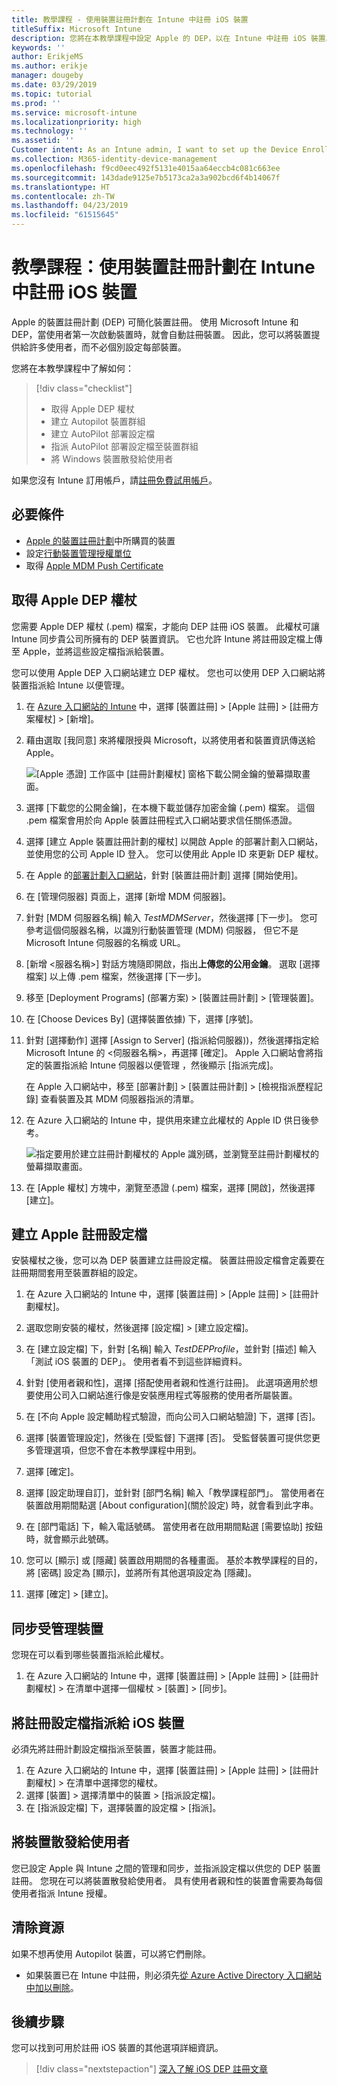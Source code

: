 ```yaml
---
title: 教學課程 - 使用裝置註冊計劃在 Intune 中註冊 iOS 裝置
titleSuffix: Microsoft Intune
description: 您將在本教學課程中設定 Apple 的 DEP，以在 Intune 中註冊 iOS 裝置。
keywords: ''
author: ErikjeMS
ms.author: erikje
manager: dougeby
ms.date: 03/29/2019
ms.topic: tutorial
ms.prod: ''
ms.service: microsoft-intune
ms.localizationpriority: high
ms.technology: ''
ms.assetid: ''
Customer intent: As an Intune admin, I want to set up the Device Enrollment Program so that users can automatically enroll in Intune.
ms.collection: M365-identity-device-management
ms.openlocfilehash: f9cd0eec492f5131e4015aa64eccb4c081c663ee
ms.sourcegitcommit: 143dade9125e7b5173ca2a3a902bcd6f4b14067f
ms.translationtype: HT
ms.contentlocale: zh-TW
ms.lasthandoff: 04/23/2019
ms.locfileid: "61515645"
---
```

# <a name="tutorial-use-the-device-enrollment-program-to-enroll-ios-devices-in-intune"></a>教學課程：使用裝置註冊計劃在 Intune 中註冊 iOS 裝置
Apple 的裝置註冊計劃 (DEP) 可簡化裝置註冊。 使用 Microsoft Intune 和 DEP，當使用者第一次啟動裝置時，就會自動註冊裝置。 因此，您可以將裝置提供給許多使用者，而不必個別設定每部裝置。 

您將在本教學課程中了解如何：
> [!div class="checklist"]
> * 取得 Apple DEP 權杖
> * 建立 Autopilot 裝置群組
> * 建立 AutoPilot 部署設定檔
> * 指派 AutoPilot 部署設定檔至裝置群組
> * 將 Windows 裝置散發給使用者

如果您沒有 Intune 訂用帳戶，請[註冊免費試用帳戶](free-trial-sign-up.md)。

## <a name="prerequisites"></a>必要條件
- [Apple 的裝置註冊計劃](http://deploy.apple.com)中所購買的裝置
- 設定[行動裝置管理授權單位](mdm-authority-set.md)
- 取得 [Apple MDM Push Certificate](apple-mdm-push-certificate-get.md)

## <a name="get-an-apple-dep-token"></a>取得 Apple DEP 權杖
您需要 Apple DEP 權杖 (.pem) 檔案，才能向 DEP 註冊 iOS 裝置。 此權杖可讓 Intune 同步貴公司所擁有的 DEP 裝置資訊。 它也允許 Intune 將註冊設定檔上傳至 Apple，並將這些設定檔指派給裝置。

您可以使用 Apple DEP 入口網站建立 DEP 權杖。 您也可以使用 DEP 入口網站將裝置指派給 Intune 以便管理。

1. 在 [Azure 入口網站的 Intune](https://aka.ms/intuneportal) 中，選擇 [裝置註冊] > [Apple 註冊] > [註冊方案權杖] > [新增]。

2. 藉由選取 [我同意] 來將權限授與 Microsoft，以將使用者和裝置資訊傳送給 Apple。

   ![[Apple 憑證] 工作區中 [註冊計劃權杖] 窗格下載公開金鑰的螢幕擷取畫面。](./media/device-enrollment-program-enroll-ios-newui/add-enrollment-program-token-pane.png)

3. 選擇 [下載您的公開金鑰]，在本機下載並儲存加密金鑰 (.pem) 檔案。 這個 .pem 檔案會用於向 Apple 裝置註冊程式入口網站要求信任關係憑證。

4. 選擇 [建立 Apple 裝置註冊計劃的權杖] 以開啟 Apple 的部署計劃入口網站，並使用您的公司 Apple ID 登入。 您可以使用此 Apple ID 來更新 DEP 權杖。

5.  在 Apple 的[部署計劃入口網站](https://deploy.apple.com)，針對 [裝置註冊計劃] 選擇 [開始使用]。

4. 在 [管理伺服器] 頁面上，選擇 [新增 MDM 伺服器]。

5. 針對 [MDM 伺服器名稱] 輸入 *TestMDMServer*，然後選擇 [下一步]。 您可參考這個伺服器名稱，以識別行動裝置管理 (MDM) 伺服器， 但它不是 Microsoft Intune 伺服器的名稱或 URL。

6. [新增 &lt;服器名稱&gt;] 對話方塊隨即開啟，指出**上傳您的公用金鑰**。 選取 [選擇檔案] 以上傳 .pem 檔案，然後選擇 [下一步]。

6. 移至 [Deployment Programs] \(部署方案\) > [裝置註冊計劃] > [管理裝置]。
7. 在 [Choose Devices By] \(選擇裝置依據\) 下，選擇 [序號]。 <!--ask Tiffany about this-->

8. 針對 [選擇動作] 選擇 [Assign to Server] (指派給伺服器))，然後選擇指定給 Microsoft Intune 的 &lt;伺服器名稱&gt;，再選擇 [確定]。 Apple 入口網站會將指定的裝置指派給 Intune 伺服器以便管理 ，然後顯示 [指派完成]。

   在 Apple 入口網站中，移至 [部署計劃] &gt; [裝置註冊計劃] &gt; [檢視指派歷程記錄] 查看裝置及其 MDM 伺服器指派的清單。

9. 在 Azure 入口網站的 Intune 中，提供用來建立此權杖的 Apple ID 供日後參考。

    ![指定要用於建立註冊計劃權杖的 Apple 識別碼，並瀏覽至註冊計劃權杖的螢幕擷取畫面。](./media/device-enrollment-program-enroll-ios/image03.png)

10. 在 [Apple 權杖] 方塊中，瀏覽至憑證 (.pem) 檔案，選擇 [開啟]，然後選擇 [建立]。 

## <a name="create-an-apple-enrollment-profile"></a>建立 Apple 註冊設定檔
安裝權杖之後，您可以為 DEP 裝置建立註冊設定檔。 裝置註冊設定檔會定義要在註冊期間套用至裝置群組的設定。

1. 在 Azure 入口網站的 Intune 中，選擇 [裝置註冊] > [Apple 註冊] > [註冊計劃權杖]。

2. 選取您剛安裝的權杖，然後選擇 [設定檔] > [建立設定檔]。

3. 在 [建立設定檔] 下，針對 [名稱] 輸入 *TestDEPProfile*，並針對 [描述] 輸入「測試 iOS 裝置的 DEP」。 使用者看不到這些詳細資料。

4. 針對 [使用者親和性]，選擇 [搭配使用者親和性進行註冊]。 此選項適用於想要使用公司入口網站進行像是安裝應用程式等服務的使用者所屬裝置。

5. 在 [不向 Apple 設定輔助程式驗證，而向公司入口網站驗證] 下，選擇 [否]。

6. 選擇 [裝置管理設定]，然後在 [受監督] 下選擇 [否]。 受監督裝置可提供您更多管理選項，但您不會在本教學課程中用到。

7. 選擇 [確定]。

8. 選擇 [設定助理自訂]，並針對 [部門名稱] 輸入「教學課程部門」。 當使用者在裝置啟用期間點選 [About configuration]\(關於設定\) 時，就會看到此字串。

9. 在 [部門電話] 下，輸入電話號碼。 當使用者在啟用期間點選 [需要協助] 按鈕時，就會顯示此號碼。

10. 您可以 [顯示] 或 [隱藏] 裝置啟用期間的各種畫面。 基於本教學課程的目的，將 [密碼] 設定為 [顯示]，並將所有其他選項設定為 [隱藏]。

11. 選擇 [確定] > [建立]。

## <a name="sync-managed-devices"></a>同步受管理裝置

您現在可以看到哪些裝置指派給此權杖。

1. 在 Azure 入口網站的 Intune 中，選擇 [裝置註冊] > [Apple 註冊] > [註冊計劃權杖] > 在清單中選擇一個權杖 > [裝置] > [同步]。

## <a name="assign-an-enrollment-profile-to-ios-devices"></a>將註冊設定檔指派給 iOS 裝置

必須先將註冊計劃設定檔指派至裝置，裝置才能註冊。

1. 在 Azure 入口網站的 Intune 中，選擇 [裝置註冊] > [Apple 註冊] > [註冊計劃權杖] > 在清單中選擇您的權杖。
2. 選擇 [裝置] > 選擇清單中的裝置 > [指派設定檔]。
3. 在 [指派設定檔] 下，選擇裝置的設定檔 > [指派]。

## <a name="distribute-devices-to-users"></a>將裝置散發給使用者

您已設定 Apple 與 Intune 之間的管理和同步，並指派設定檔以供您的 DEP 裝置註冊。 您現在可以將裝置散發給使用者。 具有使用者親和性的裝置會需要為每個使用者指派 Intune 授權。

## <a name="clean-up-resources"></a>清除資源

如果不想再使用 Autopilot 裝置，可以將它們刪除。

- 如果裝置已在 Intune 中註冊，則必須先[從 Azure Active Directory 入口網站中加以刪除](devices-wipe.md#delete-devices-from-the-azure-active-directory-portal)。

<!--ask tiffany how to do this-->

## <a name="next-steps"></a>後續步驟

您可以找到可用於註冊 iOS 裝置的其他選項詳細資訊。

> [!div class="nextstepaction"]
> [深入了解 iOS DEP 註冊文章](device-enrollment-program-enroll-ios.md)
